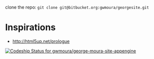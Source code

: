 clone the repo: `git clone git@bitbucket.org:gwmoura/georgesite.git`

Inspirations
============

- http://html5up.net/prologue

[ ![Codeship Status for gwmoura/george-moura-site-appengine](https://codeship.com/projects/3941abd0-785b-0133-8833-623aed5d7603/status?branch=master)](https://codeship.com/projects/118565)
